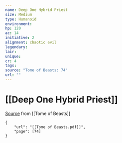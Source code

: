 ```yaml
---
name: Deep One Hybrid Priest
size: Medium
type: Humanoid
environment: 
hp: 120
ac: 14
initiative: 2
alignment: chaotic evil
legendary: 
lair: 
unique: 
cr: 4
tags: 
source: "Tome of Beasts: 74"
url: ""
---
```

# [[Deep One Hybrid Priest]]

[Source](zotero://open-pdf/library/items/ULEQWHJM?page=74) from [[Tome of Beasts]]

```pdf
{
	"url": "[[Tome of Beasts.pdf]]",
	"page": [74]
}
```

